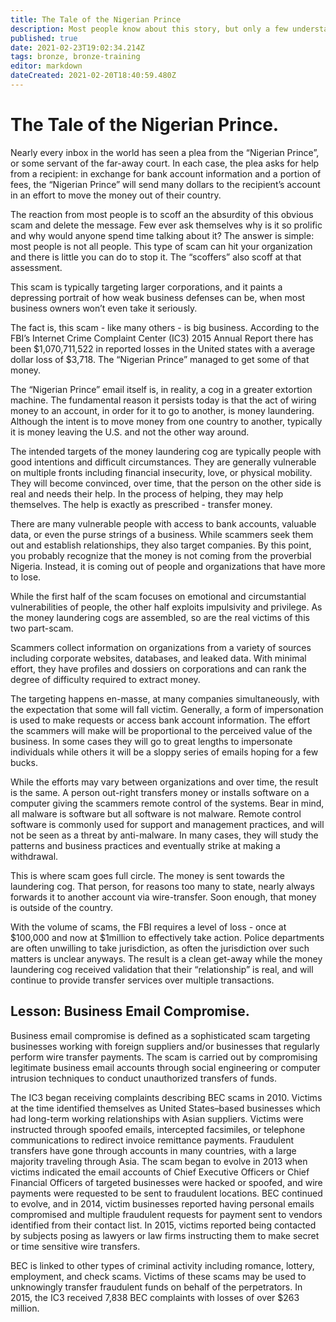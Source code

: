 ```yaml
---
title: The Tale of the Nigerian Prince
description: Most people know about this story, but only a few understand why it exists.
published: true
date: 2021-02-23T19:02:34.214Z
tags: bronze, bronze-training
editor: markdown
dateCreated: 2021-02-20T18:40:59.480Z
---
```


# The Tale of the Nigerian Prince.

Nearly every inbox in the world has seen a plea from the “Nigerian Prince”, or some servant of the far-away court. In each case, the plea asks for help from a recipient: in exchange for bank account information and a portion of fees, the “Nigerian Prince” will send many dollars to the recipient’s account in an effort to move the money out of their country.

The reaction from most people is to scoff an the absurdity of this obvious scam and delete the message. Few ever ask themselves why is it so prolific and why would anyone spend time talking about it?  The answer is simple: most people is not all people. This type of scam can hit your organization and there is little you can do to stop it. The “scoffers” also scoff at that assessment.

This scam is typically targeting larger corporations, and it paints a depressing portrait of how weak business defenses can be, when most business owners won’t even take it seriously.

The fact is, this scam - like many others - is big business. According to the FBI’s Internet Crime Complaint Center (IC3) 2015 Annual Report there has been $1,070,711,522 in reported losses in the United states with a average dollar loss of $3,718. The “Nigerian Prince” managed to get some of that money.

The “Nigerian Prince” email itself is, in reality, a cog in a greater extortion machine. The fundamental reason it persists today is that the act of wiring money to an account, in order for it to go to another, is money laundering. Although the intent is to move money from one country to another, typically it is money leaving the U.S. and not the other way around.

The intended targets of the money laundering cog are typically people with good intentions and difficult circumstances. They are generally vulnerable on multiple fronts including financial insecurity, love, or physical mobility. They will become convinced, over time, that the person on the other side is real and needs their help. In the process of helping, they may help themselves. The help is exactly as prescribed - transfer money.

There are many vulnerable people with access to bank accounts, valuable data, or even the purse strings of a business. While scammers seek them out and establish relationships, they also target companies. By this point, you probably recognize that the money is not coming from the proverbial Nigeria. Instead, it is coming out of people and organizations that have more to lose.

While the first half of the scam focuses on emotional and circumstantial vulnerabilities of people, the other half exploits impulsivity and privilege. As the money laundering cogs are assembled, so are the real victims of this two part-scam.

Scammers collect information on organizations from a variety of sources including corporate websites, databases, and leaked data. With minimal effort, they have profiles and dossiers on corporations and can rank the degree of difficulty required to extract money.

The targeting happens en-masse, at many companies simultaneously, with the expectation that some will fall victim. Generally, a form of impersonation is used to make requests or access bank account information. The effort the scammers will make will be proportional to the perceived value of the business. In some cases they will go to great lengths to impersonate individuals while others it will be a sloppy series of emails hoping for a few bucks.

While the efforts may vary between organizations and over time, the result is the same. A person out-right transfers money or installs software on a computer giving the scammers remote control of the systems. Bear in mind, all malware is software but all software is not malware. Remote control software is commonly used for support and management practices, and will not be seen as a threat by anti-malware. In many cases, they will study the patterns and business practices and eventually strike at making a withdrawal.

This is where scam goes full circle. The money is sent towards the laundering cog. That person, for reasons too many to state, nearly always forwards it to another account via wire-transfer. Soon enough, that money is outside of the country.

With the volume of scams, the FBI requires a level of loss - once at $100,000 and now at $1million to effectively take action. Police departments are often unwilling to take jurisdiction, as often the jurisdiction over such matters is unclear anyways. The result is a clean get-away while the money laundering cog received validation that their “relationship” is real, and will continue to provide transfer services over multiple transactions.

## Lesson: Business Email Compromise.

Business email compromise is defined as a sophisticated scam targeting businesses working with foreign suppliers and/or businesses that regularly perform wire transfer payments. The scam is carried out by compromising legitimate business email accounts through social engineering or computer intrusion techniques to conduct unauthorized transfers of funds.

The IC3 began receiving complaints describing BEC scams in 2010. Victims at the time identified themselves as United States–based businesses which had long-term working relationships with Asian suppliers. Victims were instructed through spoofed emails, intercepted facsimiles, or telephone communications to redirect invoice remittance payments. Fraudulent transfers have gone through accounts in many countries, with a large majority traveling through Asia. The scam began to evolve in 2013 when victims indicated the email accounts of Chief Executive Officers or Chief Financial Officers of targeted businesses were hacked or spoofed, and wire payments were requested to be sent to fraudulent locations. BEC continued to evolve, and in 2014, victim businesses reported having personal emails compromised and multiple fraudulent requests for payment sent to vendors identified from their contact list. In 2015, victims reported being contacted by subjects posing as lawyers or law firms instructing them to make secret or time sensitive wire transfers.

BEC is linked to other types of criminal activity including romance, lottery, employment, and check scams. Victims of these scams may be used to unknowingly transfer fraudulent funds on behalf of the perpetrators. In 2015, the IC3 received 7,838 BEC complaints with losses of over $263 million.